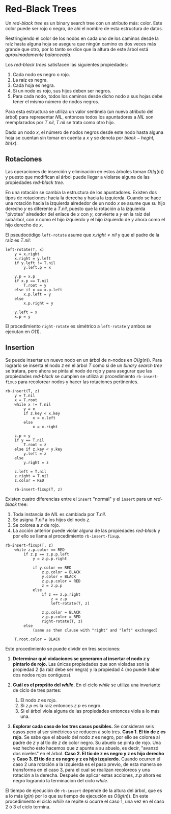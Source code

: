 # Red-Black Trees

Un *red-black tree* es un binary search tree con un atributo más: color. Este color puede ser rojo o negro, de ahí el nombre de esta estructura de datos. 

Restringiendo el color de los nodos en cada uno de los caminos desde la raíz hasta alguna hoja se asegura que ningún camino es dos veces más grande que otro, por lo tanto se dice que la altura de este árbol está *aproximadamente balanceada*.

Los *red-black trees* satisfacen las siguientes propiedades:
1. Cada nodo es negro o rojo.
2. La raíz es negra.
3. Cada hoja es negra.
4. Si un nodo es rojo, sus hijos deben ser negros.
5. Para cada nodo, todos los caminos desde dicho nodo a sus hojas debe tener el mismo número de nodos negros.

Para esta estructura se utiliza un valor sentinela (un nuevo atributo del árbol) para representar $NIL$, entonces todos los apuntadores a $NIL$ son reemplazados por $T.nil$, $T.nil$ se trata como otro hijo.

Dado un nodo $x$, el número de nodos negros desde este nodo hasta alguna hoja se cuentan sin tomar en cuenta a $x$ y se denota por $black-heght$, $bh(x)$.

## Rotaciones
Las operaciones de inserción y eliminación en estos árboles toman $O(lg(n))$ y puesto que modifican al árbol puede llegar a violarse alguna de las propiedades *red-black tree*.

En una rotación se cambia la estructura de los apuntadores. Existen dos tipos de rotaciones: hacia la derecha y hacia la izquierda. Cuando se hace una rotación hacia la izquierda alrededor de un nodo $x$ se asume que su hijo derecho $y$ es diferente a $T.nil$, puesto que la rotación a la izquierda "pivotea" alrededor del enlace de $x$ con $y$, convierte a $y$ en la raíz del subárbol, con $x$ como el hijo izquierdo y el hijo izquierdo de $y$ ahora como el hijo derecho de $x$.

El pseudocódigo `left-rotate` asume que $x.right \not= nil$ y que el padre de la raíz es $T.nil$:

```
left-rotate(T, x)
    y = x.right
    x.right = y.left
    if y.left != T.nil
        y.left.p = x
    
    y.p = x.p
    if x.p == T.nil
        T.root = y
    else if x == x.p.left
        x.p.left = y
    else
        x.p.right = y
    
    y.left = x
    x.p = y
```

El procedimiento `right-rotate` es simétrico a `left-rotate` y ambos se ejecutan en $O(1)$.

## Insertion
Se puede insertar un nuevo nodo en un árbol de $n$-nodos en $O(lg(n))$. Para lograrlo se inserta el nodo $z$ en el árbol $T$ como si de un *binary search tree* se tratara, pero ahora se pinta al nodo de rojo y para asegurar que las propiedades *red-black* se cumplen se utiliza al procedimiento `rb-insert-fixup` para recolorear nodos y hacer las rotaciones pertinentes.

```
rb-insert(T, z)
    y = T.nil
    x = T.root
    while x != T.nil
        y = x
        if z.key < x.key
            x = x.left
        else
            x = x.right
    
    z.p = y
    if y == T.nil
        T.root = z
    else if z.key < y.key
        y.left = z
    else
        y.right = z
    
    z.left = T.nil
    z.right = T.nil
    z.color = RED

    rb-insert-fixup(T, z)
```

Existen cuatro diferencias entre el `insert` "normal" y el `insert` para un *red-black* tree:
1. Toda instancia de $NIL$ es cambiada por $T.nil$.
2. Se asigna $T.nil$ a los hijos del nodo $z$.
3. Se colorea a $z$ de rojo.
4. La acción anterior puede violar alguna de las propiedades *red-black* y por ello se llama al procedimiento `rb-insert-fixup`.

```
rb-insert-fixup(T, z)
    while z.p.color == RED
        if z.p == z.p.p.left
            y = z.p.p.right

            if y.color == RED
                z.p.color = BLACK
                y.color = BLACK
                z.p.p.color = RED
                z = z.p.p
            else 
                if z == z.p.right
                    z = z.p
                    left-rotate(T, z)

                z.p.color = BLACK
                z.p.p.color = RED
                right-rotate(T, z)
        else 
            (same as then clause with "right" and "left" exchanged)
    
    T.root.color = BLACK
```

Este procedimiento se puede dividir en tres secciones:
1. **Determinar qué violaciones se generaron al insertar el nodo $z$ y pintarlo de rojo.**
Las únicas propiedades que son violadas son la propiedad 2 (la raíz debe ser negra) y la propiedad 4 (no puede haber dos nodos rojos contiguos).

2. **Cuál es el propśito del *while*.**
En el ciclo *while* se utiliza una invariante de ciclo de tres partes:
    1. El nodo $z$ es rojo.
    2. Si $z.p$ es la raíz entonces $z.p$ es negro.
    3. Si el árbol viola alguna de las propiedades entonces viola a lo más una.

3. **Explorar cada caso de los tres casos posibles.**
Se consideran seis casos pero al ser simétricos se reducen a solo tres.
    **Caso 1. El tío de z es rojo.** Se sabe que el abuelo del nodo $z$ es negro, por ello se colorea al padre de $z$ y al tío de $z$ de color negro. Su abuelo se pinta de rojo. Una vez hecho esto hacemos que $z$ apunte a su abuelo, es decir, "avanzó dos niveles" en el árbol.
    **Caso 2. El tío de z es negro y z es hijo derecho** y 
    **Caso 3. El tío de z es negro y z es hijo izquierdo.** Cuando ocurren el caso 2 una rotación a la izquierda es el paso previo, de esta manera se transforma en el caso 3, para el cual se realizan recoloreos y una rotación a la derecha. Después de aplicar estas acciones, $z.p$ ahora es negro logrando la terminación del ciclo *while*.

El tiempo de ejecución de `rb-insert` depende de la altura del árbol, que es a lo más $lg(n)$ por lo que su tiempo de ejecución es $O(lg(n))$. En este procedimiento el ciclo *while* se repite si ocurre el caso 1, una vez en el caso 2 ó 3 el ciclo termina.
